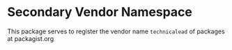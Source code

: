 # Secondary Vendor Namespace

This package serves to register the vendor name ```technicalead``` of packages at packagist.org
